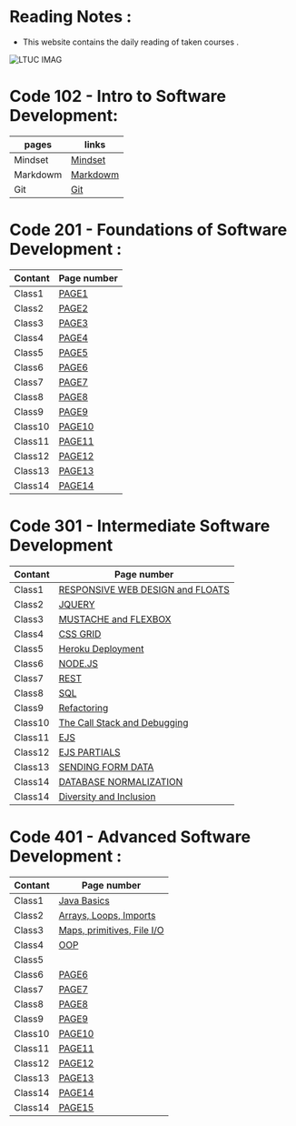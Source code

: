 # Reading Notes :

- This website contains the daily reading of taken courses .

![LTUC IMAG](https://tse3.mm.bing.net/th?id=OIP.NnKjqMfUo-fisKWU9URw4QHaE5&pid=Api&P=0&w=232&h=154)


# Code 102 - Intro to Software Development:


pages | links | 
---------| ----------- |
Mindset | [Mindset](https://baraarami.github.io/reading-notes/Mindset)| 
Markdowm | [Markdowm](https://baraarami.github.io/reading-notes/Learning%20Markdown)|
Git | [Git](https://baraarami.github.io/reading-notes/Git%20intro)|   




# Code 201 - Foundations of Software Development :

Contant | Page number  | 
---------| ----------- |
Class1 | [PAGE1](https://baraarami.github.io/code-201_READING-NOTE/class-01)| 
Class2 | [PAGE2](https://baraarami.github.io/code-201_READING-NOTE/class-02)|
Class3 | [PAGE3](https://baraarami.github.io/code-201_READING-NOTE/class-03)|   
Class4 | [PAGE4](https://baraarami.github.io/code-201_READING-NOTE/class-04)|   
Class5 | [PAGE5](https://baraarami.github.io/code-201_READING-NOTE/class-05)|   
Class6 | [PAGE6](https://baraarami.github.io/code-201_READING-NOTE/class-06)|  
Class7 | [PAGE7](https://baraarami.github.io/code-201_READING-NOTE/class-07)|  
Class8 | [PAGE8](https://baraarami.github.io/code-201_READING-NOTE/class-08)|   
Class9 | [PAGE9](https://baraarami.github.io/code-201_READING-NOTE/class-09)|   
Class10| [PAGE10](https://baraarami.github.io/code-201_READING-NOTE/class-10)|  
Class11| [PAGE11](https://baraarami.github.io/code-201_READING-NOTE/class-11-Audio%2C%20Video%2C%20Images)| 
Class12| [PAGE12](https://baraarami.github.io/code-201_READING-NOTE/class-12%20Chart.js%2C%20Canvas)| 
Class13| [PAGE13](https://baraarami.github.io/code-201_READING-NOTE/Local%20Storage)| 
Class14| [PAGE14](https://baraarami.github.io/code-201_READING-NOTE/class-13-CSS%20Transforms%2C%20Transitions%2C%20and%20Animations)| 




# Code 301 - Intermediate Software Development 

Contant | Page number  | 
---------| ----------- |
Class1 | [RESPONSIVE WEB DESIGN and FLOATS](https://baraarami.github.io/reading-notes/RESPONSIVE%20WEB%20DESIGN%20and%20FLOATS)| 
Class2 | [JQUERY](https://baraarami.github.io/reading-notes/jQuery%2C%20Events%2C%20and%20The%20DOM)|
Class3 | [MUSTACHE and FLEXBOX](https://baraarami.github.io/reading-notes/MUSTACHE%20and%20FLEXBOX)|   
Class4 | [CSS GRID](https://baraarami.github.io/reading-notes/CSS-GRID)|   
Class5 | [Heroku Deployment](https://baraarami.github.io/reading-notes/Heroku%20Deployment)|   
Class6 | [NODE.JS](https://baraarami.github.io/reading-notes/NODE.JS)|  
Class7 | [REST](https://baraarami.github.io/reading-notes/REST)|  
Class8 | [SQL](https://baraarami.github.io/reading-notes/SQL)|   
Class9 | [Refactoring](https://baraarami.github.io/reading-notes/Refactoring)|   
Class10| [The Call Stack and Debugging](https://baraarami.github.io/reading-notes/The%20Call%20Stack%20and%20Debugging)|  
Class11| [EJS](https://baraarami.github.io/reading-notes/EJS)| 
Class12| [EJS PARTIALS](https://baraarami.github.io/reading-notes/EJS%20PARTIALS)| 
Class13| [ SENDING FORM DATA](https://baraarami.github.io/reading-notes/SENDING%20FORM%20DATA)| 
Class14| [DATABASE NORMALIZATION](https://baraarami.github.io/reading-notes/DATABASE%20NORMALIZATION)| 
Class14| [Diversity and Inclusion](https://baraarami.github.io/reading-notes/Diversity%20and%20Inclusion)|



# Code 401 - Advanced Software Development :

Contant | Page number  | 
---------| ----------- |
Class1 | [Java Basics](https://baraarami.github.io/reading-notes/Java%20Basics)| 
Class2 | [Arrays, Loops, Imports](https://baraarami.github.io/reading-notes/Arrays%2C%20Loops%2C%20Imports)|
Class3 | [Maps, primitives, File I/O](https://baraarami.github.io/reading-notes/Maps%2C%20primitives%2C%20File%20I%20%2C%20O%20)|   
Class4 | [OOP](https://baraarami.github.io/reading-notes/OOP)|   
Class5 | []()|   
Class6 | [PAGE6]()|  
Class7 | [PAGE7]()|  
Class8 | [PAGE8]()|   
Class9 | [PAGE9]()|   
Class10| [PAGE10]()|  
Class11| [PAGE11]()| 
Class12| [PAGE12]()| 
Class13| [PAGE13]()| 
Class14| [PAGE14]()| 
Class14| [PAGE15]()|
